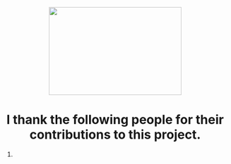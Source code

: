 <p align="center">
<img src="https://github.com/baibhavanand/fbuid/blob/main/images/Thank%20you.png" width="300" height="200"><br></p>

<h1 align="center"> I thank the following people for their contributions to this project.</h1>

1. 
